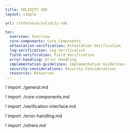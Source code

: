 ```yaml
---
title: SOLIDITY SDK
layout: simple

url: /reference/solidity-sdk

toc:
  overview: Overview
  core-components: Core Components
  attestation-verification: Attestation Verification
  log-verification: Log Verification
  field-verification: Field Verification
  error-handling: Error Handling
  implementation-guidelines: Implementation Guidelines
  security-considerations: Security Considerations
  resources: Resources
---
```


! import ./general.md

! import ./core-components.md

! import ./verification-interface.md

! import ./error-handling.md

! import ./others.md